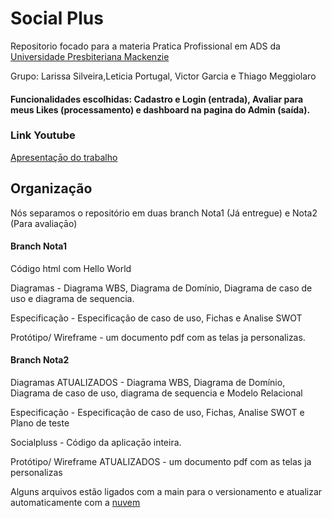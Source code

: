# Social Plus

Repositorio focado para a materia Pratica Profissional em ADS da [Universidade Presbiteriana Mackenzie](https://www.mackenzie.br)

Grupo: Larissa Silveira,Leticia Portugal, Victor Garcia e Thiago Meggiolaro

#### Funcionalidades escolhidas: Cadastro e Login (entrada), Avaliar para meus Likes (processamento) e dashboard na pagina do Admin (saída).

### Link Youtube 
[Apresentaçāo do trabalho](https://youtu.be/X5aXMFFqTKM)

## Organização 

Nós separamos o repositório em  duas branch Nota1 (Já entregue) e Nota2 (Para avaliaçāo)

 #### Branch Nota1 
Código html com Hello World

Diagramas - Diagrama WBS, Diagrama de Domínio, Diagrama de caso de uso e diagrama de sequencia. 

Especificação - Especificação de caso de uso, Fichas e Analise SWOT

Protótipo/ Wireframe - um documento pdf com as telas ja personalizas. 

 #### Branch Nota2 


Diagramas ATUALIZADOS -  Diagrama WBS, Diagrama de Domínio, Diagrama de caso de uso, diagrama de sequencia e Modelo Relacional 

Especificação - Especificação de caso de uso, Fichas, Analise SWOT e Plano de teste

Socialpluss - Código da aplicaçāo inteira. 

Protótipo/ Wireframe ATUALIZADOS - um documento pdf com as telas ja personalizas


Alguns arquivos estão ligados com a main para o versionamento e atualizar automaticamente com a [nuvem](http://socialpluss.epizy.com/Socialpluss/social/index.php?home)

